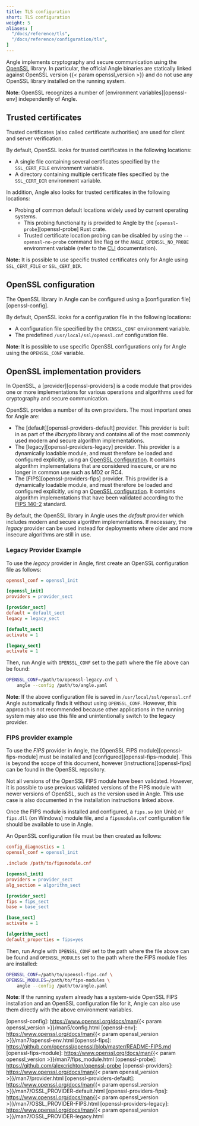 ```yaml
---
title: TLS configuration
short: TLS configuration
weight: 5
aliases: [
  "/docs/reference/tls",
  "/docs/reference/configuration/tls",
]
---
```


Angle implements cryptography and secure communication using the [OpenSSL][openssl] library.
In particular, the official Angle binaries are statically linked against OpenSSL version
{{< param openssl_version >}} and do not use any OpenSSL library installed on the running system.

**Note**: OpenSSL recognizes a number of [environment variables][openssl-env] independently of Angle.

## Trusted certificates

Trusted certificates (also called certificate authorities) are used for client and server verification.

By default, OpenSSL looks for trusted certificates in the following locations:

* A single file containing several certificates specified by the `SSL_CERT_FILE` environment variable.
* A directory containing multiple certificate files specified by the `SSL_CERT_DIR` environment variable.

In addition, Angle also looks for trusted certificates in the following locations:

* Probing of common default locations widely used by current operating systems.
  * This probing functionality is provided to Angle by the [`openssl-probe`][openssl-probe] Rust crate.
  * Trusted certificate location probing can be disabled by using the `--openssl-no-probe` command line
    flag or the `ANGLE_OPENSSL_NO_PROBE` environment variable (refer to the [CLI][cli] documentation).

**Note:** It is possible to use specific trusted certificates only for Angle using `SSL_CERT_FILE` or `SSL_CERT_DIR`.

## OpenSSL configuration

The OpenSSL library in Angle can be configured using a [configuration file][openssl-config].

By default, OpenSSL looks for a configuration file in the following locations:

* A configuration file specified by the `OPENSSL_CONF` environment variable.
* The predefined `/usr/local/ssl/openssl.cnf` configuration file.

**Note**: It is possible to use specific OpenSSL configurations only for Angle using the `OPENSSL_CONF` variable.

## OpenSSL implementation providers

In OpenSSL, a [provider][openssl-providers] is a code module that provides one or more implementations
for various operations and algorithms used for cryptography and secure communication.

OpenSSL provides a number of its own providers. The most important ones for Angle are:

* The [default][openssl-providers-default] provider. This provider is built in as part of the _libcrypto_
  library and contains all of the most commonly used modern and secure algorithm implementations.
* The [legacy][openssl-providers-legacy] provider. This provider is a dynamically loadable module, and must
  therefore be loaded and configured explicitly, using an [OpenSSL configuration](#openssl-configuration).
  It contains algorithm implementations that are considered insecure, or are no longer in common use such as MD2 or RC4.
* The [FIPS][openssl-providers-fips] provider. This provider is a dynamically loadable module, and must
  therefore be loaded and configured explicitly, using an [OpenSSL configuration](#openssl-configuration).
  It contains algorithm implementations that have been validated according to the [FIPS 140-2][fips-140-2] standard.

By default, the OpenSSL library in Angle uses the _default_ provider which includes modern and secure
algorithm implementations. If necessary, the _legacy_ provider can be used instead for deployments where
older and more insecure algorithms are still in use.

### Legacy Provider Example

To use the _legacy_ provider in Angle, first create an OpenSSL configuration file as follows:

```ini
openssl_conf = openssl_init

[openssl_init]
providers = provider_sect

[provider_sect]
default = default_sect
legacy = legacy_sect

[default_sect]
activate = 1

[legacy_sect]
activate = 1
```

Then, run Angle with `OPENSSL_CONF` set to the path where the file above can be found:

```sh
OPENSSL_CONF=/path/to/openssl-legacy.cnf \
    angle --config /path/to/angle.yaml
```

**Note**: If the above configuration file is saved in `/usr/local/ssl/openssl.cnf` Angle automatically
finds it without using `OPENSSL_CONF`. However, this approach is not recommended because other applications
in the running system may also use this file and unintentionally switch to the legacy provider.

### FIPS provider example

To use the _FIPS_ provider in Angle, the [OpenSSL FIPS module][openssl-fips-module] must be installed
and [configured][openssl-fips-module]. This is beyond the scope of this document, however
[instructions][openssl-fips] can be found in the OpenSSL repository.

Not all versions of the OpenSSL FIPS module have been validated. However, it is possible to use previous
validated versions of the FIPS module with newer versions of OpenSSL, such as the version used in Angle.
This use case is also documented in the installation instructions linked above.

Once the FIPS module is installed and configured, a `fips.so` (on Unix) or `fips.dll` (on Windows)
module file, and a `fipsmodule.cnf` configuration file should be available to use in Angle.

An OpenSSL configuration file must be then created as follows:

```ini
config_diagnostics = 1
openssl_conf = openssl_init

.include /path/to/fipsmodule.cnf

[openssl_init]
providers = provider_sect
alg_section = algorithm_sect

[provider_sect]
fips = fips_sect
base = base_sect

[base_sect]
activate = 1

[algorithm_sect]
default_properties = fips=yes
```

Then, run Angle with `OPENSSL_CONF` set to the path where the file above can be found and
`OPENSSL_MODULES` set to the path where the FIPS module files are installed:

```sh
OPENSSL_CONF=/path/to/openssl-fips.cnf \
OPENSSL_MODULES=/path/to/fips-modules \
    angle --config /path/to/angle.yaml
```

**Note**: If the running system already has a system-wide OpenSSL FIPS installation and an OpenSSL
configuration file for it, Angle can also use them directly with the above environment variables.

[cli]: /docs/reference/cli
[fips-140-2]: https://en.wikipedia.org/wiki/FIPS_140-2
[openssl]: https://www.openssl.org/
[openssl-config]: https://www.openssl.org/docs/man{{< param openssl_version >}}/man5/config.html
[openssl-env]: https://www.openssl.org/docs/man{{< param openssl_version >}}/man7/openssl-env.html
[openssl-fips]: https://github.com/openssl/openssl/blob/master/README-FIPS.md
[openssl-fips-module]: https://www.openssl.org/docs/man{{< param openssl_version >}}/man7/fips_module.html
[openssl-probe]: https://github.com/alexcrichton/openssl-probe
[openssl-providers]: https://www.openssl.org/docs/man{{< param openssl_version >}}/man7/provider.html
[openssl-providers-default]: https://www.openssl.org/docs/man{{< param openssl_version >}}/man7/OSSL_PROVIDER-default.html
[openssl-providers-fips]: https://www.openssl.org/docs/man{{< param openssl_version >}}/man7/OSSL_PROVIDER-FIPS.html
[openssl-providers-legacy]: https://www.openssl.org/docs/man{{< param openssl_version >}}/man7/OSSL_PROVIDER-legacy.html
